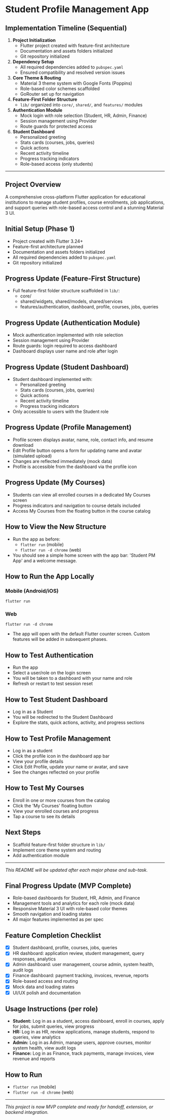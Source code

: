 # Student Profile Management App

## Implementation Timeline (Sequential)

1. **Project Initialization**
   - Flutter project created with feature-first architecture
   - Documentation and assets folders initialized
   - Git repository initialized
2. **Dependency Setup**
   - All required dependencies added to `pubspec.yaml`
   - Ensured compatibility and resolved version issues
3. **Core Theme & Routing**
   - Material 3 theme system with Google Fonts (Poppins)
   - Role-based color schemes scaffolded
   - GoRouter set up for navigation
4. **Feature-First Folder Structure**
   - `lib/` organized into `core/`, `shared/`, and `features/` modules
5. **Authentication Module**
   - Mock login with role selection (Student, HR, Admin, Finance)
   - Session management using Provider
   - Route guards for protected access
6. **Student Dashboard**
   - Personalized greeting
   - Stats cards (courses, jobs, queries)
   - Quick actions
   - Recent activity timeline
   - Progress tracking indicators
   - Role-based access (only students)

---

## Project Overview
A comprehensive cross-platform Flutter application for educational institutions to manage student profiles, course enrollments, job applications, and support queries with role-based access control and a stunning Material 3 UI.

## Initial Setup (Phase 1)
- Project created with Flutter 3.24+
- Feature-first architecture planned
- Documentation and assets folders initialized
- All required dependencies added to `pubspec.yaml`
- Git repository initialized

## Progress Update (Feature-First Structure)
- Full feature-first folder structure scaffolded in `lib/`:
  - core/
  - shared/widgets, shared/models, shared/services
  - features/authentication, dashboard, profile, courses, jobs, queries

## Progress Update (Authentication Module)
- Mock authentication implemented with role selection
- Session management using Provider
- Route guards: login required to access dashboard
- Dashboard displays user name and role after login

## Progress Update (Student Dashboard)
- Student dashboard implemented with:
  - Personalized greeting
  - Stats cards (courses, jobs, queries)
  - Quick actions
  - Recent activity timeline
  - Progress tracking indicators
- Only accessible to users with the Student role

## Progress Update (Profile Management)
- Profile screen displays avatar, name, role, contact info, and resume download
- Edit Profile button opens a form for updating name and avatar (simulated upload)
- Changes are reflected immediately (mock data)
- Profile is accessible from the dashboard via the profile icon

## Progress Update (My Courses)
- Students can view all enrolled courses in a dedicated My Courses screen
- Progress indicators and navigation to course details included
- Access My Courses from the floating button in the course catalog

## How to View the New Structure
- Run the app as before:
  - `flutter run` (mobile)
  - `flutter run -d chrome` (web)
- You should see a simple home screen with the app bar: 'Student PM App' and a welcome message.

## How to Run the App Locally

### Mobile (Android/iOS)
```
flutter run
```

### Web
```
flutter run -d chrome
```

- The app will open with the default Flutter counter screen. Custom features will be added in subsequent phases.

## How to Test Authentication
- Run the app
- Select a user/role on the login screen
- You will be taken to a dashboard with your name and role
- Refresh or restart to test session reset

## How to Test Student Dashboard
- Log in as a Student
- You will be redirected to the Student Dashboard
- Explore the stats, quick actions, activity, and progress sections

## How to Test Profile Management
- Log in as a student
- Click the profile icon in the dashboard app bar
- View your profile details
- Click Edit Profile, update your name or avatar, and save
- See the changes reflected on your profile

## How to Test My Courses
- Enroll in one or more courses from the catalog
- Click the 'My Courses' floating button
- View your enrolled courses and progress
- Tap a course to see its details

## Next Steps
- Scaffold feature-first folder structure in `lib/`
- Implement core theme system and routing
- Add authentication module

---
_This README will be updated after each major phase and sub-task._

## Final Progress Update (MVP Complete)
- Role-based dashboards for Student, HR, Admin, and Finance
- Management tools and analytics for each role (mock data)
- Responsive Material 3 UI with role-based color themes
- Smooth navigation and loading states
- All major features implemented as per spec

## Feature Completion Checklist
- [x] Student dashboard, profile, courses, jobs, queries
- [x] HR dashboard: application review, student management, query responses, analytics
- [x] Admin dashboard: user management, course admin, system health, audit logs
- [x] Finance dashboard: payment tracking, invoices, revenue, reports
- [x] Role-based access and routing
- [x] Mock data and loading states
- [x] UI/UX polish and documentation

## Usage Instructions (per role)
- **Student:** Log in as a student, access dashboard, enroll in courses, apply for jobs, submit queries, view progress
- **HR:** Log in as HR, review applications, manage students, respond to queries, view analytics
- **Admin:** Log in as Admin, manage users, approve courses, monitor system health, view audit logs
- **Finance:** Log in as Finance, track payments, manage invoices, view revenue and reports

## How to Run
- `flutter run` (mobile)
- `flutter run -d chrome` (web)

---
_This project is now MVP complete and ready for handoff, extension, or backend integration._
